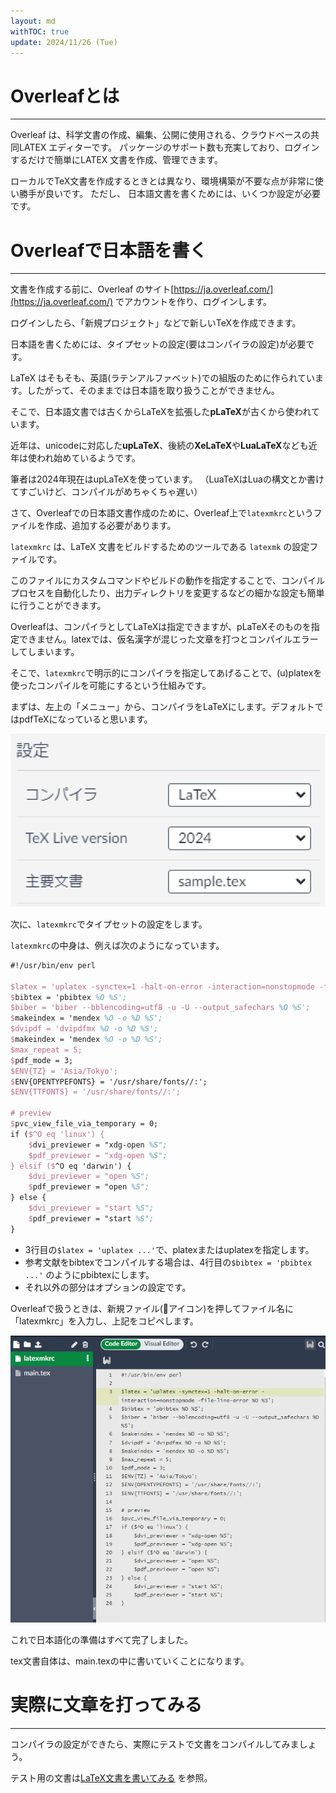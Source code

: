 ```yaml
---
layout: md
withTOC: true
update: 2024/11/26 (Tue)
---
```


# Overleafとは

---

Overleaf は、科学文書の作成、編集、公開に使用される、クラウドベースの共同LATEX エディターです。
パッケージのサポート数も充実しており、ログインするだけで簡単にLATEX 文書を作成、管理できます。

ローカルでTeX文書を作成するときとは異なり、環境構築が不要な点が非常に使い勝手が良いです。
ただし、 日本語文書を書くためには、いくつか設定が必要です。

# Overleafで日本語を書く

---

 文書を作成する前に、Overleaf のサイト<span class="exlink">[https://ja.overleaf.com/](https://ja.overleaf.com/)</span> でアカウントを作り、ログインします。

ログインしたら、「新規プロジェクト」などで新しいTeXを作成できます。

日本語を書くためには、タイプセットの設定(要はコンパイラの設定)が必要です。

<aside class="bulb">
<div>
LaTeX はそもそも、英語(ラテンアルファベット)での組版のために作られています。したがって、そのままでは日本語を取り扱うことができません。

そこで、日本語文書では古くからLaTeXを拡張した**pLaTeX**が古くから使われています。

近年は、unicodeに対応した**upLaTeX**、後続の**XeLaTeX**や**LuaLaTeX**なども近年は使われ始めているようです。

筆者は2024年現在はupLaTeXを使っています。
（LuaTeXはLuaの構文とか書けてすごいけど、コンパイルがめちゃくちゃ遅い）
</div>
</aside>

さて、Overleafでの日本語文書作成のために、Overleaf上で`latexmkrc`というファイルを作成、追加する必要があります。

`latexmkrc` は、LaTeX 文書をビルドするためのツールである `latexmk` の設定ファイルです。

このファイルにカスタムコマンドやビルドの動作を指定することで、コンパイルプロセスを自動化したり、出力ディレクトリを変更するなどの細かな設定も簡単に行うことができます。

Overleafは、コンパイラとしてLaTeXは指定できますが、pLaTeXそのものを指定できません。latexでは、仮名漢字が混じった文章を打つとコンパイルエラーしてしまいます。

そこで、`latexmkrc`で明示的にコンパイラを指定してあげることで、(u)platexを使ったコンパイルを可能にするという仕組みです。

まずは、左上の「メニュー」から、コンパイラをLaTeXにします。デフォルトではpdfTeXになっていると思います。

![コンパイラ設定](Overleaf1.png "max-width=500px コンパイラ設定")

次に、`latexmkrc`でタイプセットの設定をします。

`latexmkrc`の中身は、例えば次のようになっています。

```latex
#!/usr/bin/env perl
 
$latex = 'uplatex -synctex=1 -halt-on-error -interaction=nonstopmode -file-line-error %O %S';
$bibtex = 'pbibtex %O %S';
$biber = 'biber --bblencoding=utf8 -u -U --output_safechars %O %S';
$makeindex = 'mendex %O -o %D %S';
$dvipdf = 'dvipdfmx %O -o %D %S';
$makeindex = 'mendex %O -o %D %S';
$max_repeat = 5;
$pdf_mode = 3;
$ENV{TZ} = 'Asia/Tokyo';
$ENV{OPENTYPEFONTS} = '/usr/share/fonts//:';
$ENV{TTFONTS} = '/usr/share/fonts//:';
 
# preview
$pvc_view_file_via_temporary = 0;
if ($^O eq 'linux') {
    $dvi_previewer = "xdg-open %S";
    $pdf_previewer = "xdg-open %S";
} elsif ($^O eq 'darwin') {
    $dvi_previewer = "open %S";
    $pdf_previewer = "open %S";
} else {
    $dvi_previewer = "start %S";
    $pdf_previewer = "start %S";
}
```

- 3行目の`$latex = 'uplatex ...'`で、platexまたはuplatexを指定します。
- 参考文献をbibtexでコンパイルする場合は、4行目の`$bibtex = 'pbibtex ...'` のようにpbibtexにします。
- それ以外の部分はオプションの設定です。

Overleafで扱うときは、新規ファイル(📄アイコン)を押してファイル名に「latexmkrc」を入力し、上記をコピペします。

![コンパイラ設定完了](Overleaf2.png "max-width=700px コンパイラ設定完了")

これで日本語化の準備はすべて完了しました。

tex文書自体は、main.texの中に書いていくことになります。

# 実際に文章を打ってみる

---

コンパイラの設定ができたら、実際にテストで文書をコンパイルしてみましょう。

テスト用の文書は<span class="familylink">[LaTeX文書を書いてみる](/TeX/LaTeX-beginner/LaTeX-beginner.md)</span> を参照。